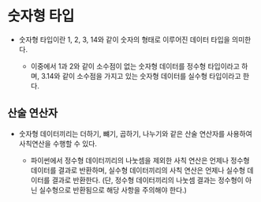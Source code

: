 # 숫자형 타입

- 숫자형 타입이란 1, 2, 3, 14와 같이 숫자의 형태로 이루어진 데이터 타입을 의미한다.

    - 이중에서 1과 2와 같이 소수점이 없는 숫자형 데이터를 정수형 타입이라고 하며, 3.14와 같이 소수점을 가지고 있는 숫자형 데이터를 실수형 타입이라고 한다.



## 산술 연산자

- 숫자형 데이터끼리는 더하기, 뺴기, 곱하기, 나누기와 같은 산술 연산자를 사용하여 사칙연산을 수행할 수 있다.

    - 파이썬에서 정수형 데이터끼리의 나눗셈을 제외한 사칙 연산은 언제나 정수형 데이터를 결과로 반환하며, 실수형 데이터끼리의 사칙 연산은 언제나 실수형 데이터를 결과로 반환한다. (단, 정수형 데이터끼리의 나눗셈 결과는 정수형이 아닌 실수형으로 반환됨으로 해당 사항을 주의해야 한다.)